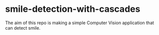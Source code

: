 # smile-detection-with-cascades
The aim of this repo is making a simple Computer Vision application that can detect smile.
